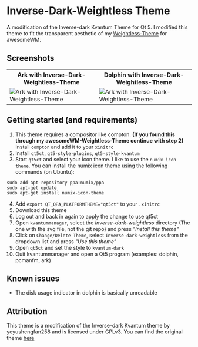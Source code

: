 # Inverse-Dark-Weightless Theme
A modification of the Inverse-dark Kvantum Theme for Qt 5. I modified this theme to fit the transparent aesthetic of my [Weightless-Theme](https://github.com/serious-scribbler/WeightlessTheme) for awesomeWM.

## Screenshots
<div>
  <table>
    <tr>
      <th>Ark with Inverse-Dark-Weightless-Theme</th>
      <th>Dolphin with Inverse-Dark-Weightless-Theme</th>
    </tr>
    <tr>
      <td><img src="screenshots/weightless-ark.png" alt="Ark with Inverse-Dark-Weightless-Theme"></img></td>
      <td><img src="screenshots/weightless-dolphin.png" alt="Ark with Inverse-Dark-Weightless-Theme"></img></td>
    </tr>
  </table>
</div>

## Getting started (and requirements)
1. This theme requires a compositor like compton. **(If you found this through my awesomeWM-Weightless-Theme continue with step 2)**
  Install ```compton``` and add it to your ```xinitrc```
2. Install ```qt5ct```, ```qt5-style-plugins```, ```qt5-style-kvantum```
3. Start ```qt5ct``` and select your icon theme. I like to use the ```numix icon theme```.
  You can install the numix icon theme using the following commands (on Ubuntu):
```
sudo add-apt-repository ppa:numix/ppa
sudo apt-get update
sudo apt-get install numix-icon-theme
```
4. Add ```export QT_QPA_PLATFORMTHEME="qt5ct"``` to your ```.xinitrc```
5. Download this theme
6. Log out and back in again to apply the change to use qt5ct
7. Open ```kvantummanager```, select the *Inverse-dark-weightless* directory (The one with the svg file, not the git repo) and press *"Install this theme"*
8. Click on ```Change/Delete Theme```, select ```Inverse-dark-weightless``` from the dropdown list and press *"Use this theme"*
9. Open ```qt5ct``` and set the style to ```kvantum-dark```
10. Quit kvantummanager and open a Qt5 program (examples: dolphin, pcmanfm, ark)


## Known issues
- The disk usage indicator in dolphin is basically unreadable

## Attribution
This theme is a modification of the Inverse-dark Kvantum theme by yeyushengfan258 and is licensed under GPLv3. You can find the original theme [here](https://github.com/yeyushengfan258/Inverse-dark-kde)
